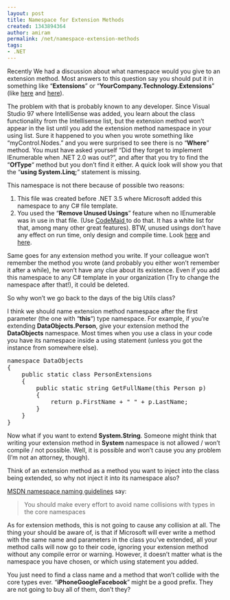 ```yaml
---
layout: post
title: Namespace for Extension Methods
created: 1343894364
author: amiram
permalink: /net/namespace-extension-methods
tags:
- .NET
---
```

<p>Recently We had a discussion about what namespace would you give to an extension method. Most answers to this question say you should put it in something like “<strong>Extensions</strong>” or “<strong>YourCompany.Technology.Extensions</strong>” (like <a href="http://msdn.microsoft.com/en-us/library/bb383977.aspx" target="_blank">here</a> and <a href="http://stackoverflow.com/a/1226203/1495902" target="_blank">here</a>).</p>
<p>The problem with that is probably known to any developer. Since Visual Studio 97 where IntelliSense was added, you learn about the class functionality from the Intellisense list, but the extension method won’t appear in the list until you add the extension method namespace in your using list. Sure it happened to you when you wrote something like “myControl.Nodes.” and you were surprised to see there is no “<strong>Where</strong>” method. You must have asked yourself “Did they forget to implement IEnumerable<T> when .NET 2.0 was out?”, and after that you try to find the “<strong>OfType</strong>“ method but you don’t find it either. A quick look will show you that the “<strong>using System.Linq;</strong>” statement is missing.</p>
<p>This namespace is not there because of possible two reasons:</p>
<ol>
<li>This file was created before .NET 3.5 where Microsoft added this namespace to any C# file template.</li>
<li>You used the “<strong>Remove Unused Usings</strong>” feature when no IEnumerable<T> was in use in that file. (Use <a href="http://visualstudiogallery.msdn.microsoft.com/76293c4d-8c16-4f4a-aee6-21f83a571496/" target="_blank">CodeMaid </a>to do that. It has a white list for that, among many other great features). BTW, unused usings don’t have any effect on run time, only design and compile time. Look <a href="http://stackoverflow.com/questions/1162766/how-is-performance-affected-by-an-unused-using-statement" target="_blank">here</a> and <a href="http://stackoverflow.com/questions/641234/overhead-to-unused-using-declarations" target="_blank">here</a>.</li>
</ol>
<p>Same goes for any extension method you write. If your colleague won’t remember the method you wrote (and probably you either won’t remember it after a while), he won’t have any clue about its existence. Even if you add this namespace to any C# template in your organization (Try to change the namespace after that!), it could be deleted.</p>
<p>So why won’t we go back to the days of the big Utils class?</p>
<p>I think we should name extension method namespace after the first parameter (the one with “<strong>this</strong>“) type namespace. For example, if you’re extending <strong>DataObjects.Person</strong>, give your extension method the <strong>DataObjects</strong> namespace. Most times when you use a class in your code you have its namespace inside a using statement (unless you got the instance from somewhere else).</p>
<p></p><pre class="crayon-plain-tag">namespace DataObjects
{
    public static class PersonExtensions
    {
        public static string GetFullName(this Person p)
        {
            return p.FirstName + &quot; &quot; + p.LastName;
        }
    }
}</pre><p></p>
<p>Now what if you want to extend <strong>System.String</strong>. Someone might think that writing your extension method in <strong>System</strong> namespace is not allowed / won’t compile / not possible. Well, it is possible and won’t cause you any problem (I’m not an attorney, though).</p>
<p>Think of an extension method as a method you want to inject into the class being extended, so why not inject it into its namespace also?</p>
<p><a href="http://msdn.microsoft.com/en-us/library/ms229026.aspx" target="_blank">MSDN namespace naming guidelines</a> say:</p>
<blockquote><p>You should make every effort to avoid name collisions with types in the core namespaces</p></blockquote>
<p>As for extension methods, this is not going to cause any collision at all. The thing your should be aware of, is that if Microsoft will ever write a method with the same name and parameters in the class you’ve extended, all your method calls will now go to their code, ignoring your extension method without any compile error or warning. However, it doesn’t matter what is the namespace you have chosen, or which using statement you added.</p>
<p>You just need to find a class name and a method that won’t collide with the core types ever. “<strong>iPhoneGoogleFacebook</strong>” might be a good prefix. They are not going to buy all of them, don’t they?</p>
